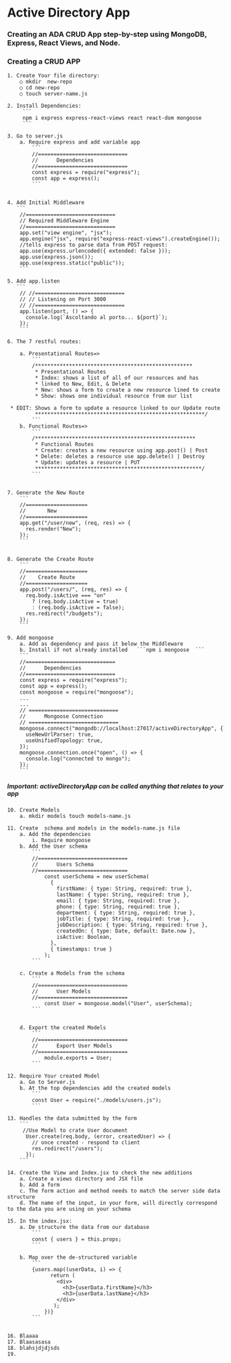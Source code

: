 # Active Directory App

### Creating an ADA CRUD App step-by-step using MongoDB, Express, React Views, and Node.

### Creating a CRUD APP

    1. Create Your file directory:
    	○ mkdir  new-repo
    	○ cd new-repo
    	○ touch server-name.js

    2. Install Dependencies:
    	 ```
         npm i express express-react-views react react-dom mongoose
         ```

    3. Go to server.js
    	a. Require express and add variable app
    		```
            //=============================
    		//      Dependencies
    		//=============================
    		const express = require("express");
    		const app = express();
            ```


    4. Add Initial Middleware
       ```
    	//=============================
    	// Required Middleware Engine
    	//=============================
    	app.set("view engine", "jsx");
    	app.engine("jsx", require("express-react-views").createEngine());
    	//tells express to parse data from POST request:
    	app.use(express.urlencoded({ extended: false }));
    	app.use(express.json());
    	app.use(express.static("public"));
        ```

    5. Add app.listen
       ```
    	// //=============================
    	// // Listening on Port 3000
    	// //=============================
    	app.listen(port, () => {
    	  console.log(`Ascoltando al porto... ${port}`);
    	});
        ```

    6. The 7 restful routes:

    	a. Presentational Routes=>
            ```
    		/***************************************************
    		 * Presentational Routes
    		 * Index: shows a list of all of our resources and has 
    		 * linked to New, Edit, & Delete
    		 * New: shows a form to create a new resource lined to create
    		 * Show: shows one individual resource from our list
    		 * EDIT: Shows a form to update a resource linked to our Update route
    		 *******************************************************/
            ```
    	b. Functional Routes=>
            ```
    		/****************************************************
    		 * Functional Routes
    		 * Create: creates a new resource using app.post() | Post
    		 * Delete: deletes a resource use app.delete() | Destroy
    		 * Update: updates a resource | PUT
    		 ******************************************************/
            ```


    7. Generate the New Route
        ```
    	//====================
    	//       New
    	//====================
    	app.get("/user/new", (req, res) => {
    	  res.render("New");
    	});
        ```


    8. Generate the Create Route
        ```
    	//====================
    	//    Create Route
    	//====================
    	app.post("/users/", (req, res) => {
    	  req.body.isActive === "on"
    	    ? (req.body.isActive = true)
    	    : (req.body.isActive = false);
    	  res.redirect("/budgets");
    	});
        ```

    9. Add mongoose
    	a. Add as dependency and pass it below the Middleware
    	b. Install if not already installed   ```npm i mongoose  ```
        ```
    	//=============================
    	//      Dependencies
    	//=============================
    	const express = require("express");
    	const app = express();
    	const mongoose = require("mongoose");
    	...
    	...
    	// =============================
    	//      Mongoose Connection
    	// =============================
    	mongoose.connect("mongodb://localhost:27017/activeDirectoryApp", {
    	  useNewUrlParser: true,
    	  useUnifiedTopology: true,
    	});
    	mongoose.connection.once("open", () => {
    	  console.log("connected to mongo");
    	});
        ```

##### Important: activeDirectoryApp can be called anything that relates to your app

    10. Create Models
    	a. mkdir models touch models-name.js

    11. Create  schema and models in the models-name.js file
    	a. Add the dependencies
    		i. Require mongoose
    	b. Add the User schema
            ```
    		//=============================
    		//      Users Schema
    		//=============================
    			const userSchema = new userSchema(
    			  {
    			    firstName: { type: String, required: true },
    			    lastName: { type: String, required: true },
    			    email: { type: String, required: true },
    			    phone: { type: String, required: true },
    			    department: { type: String, required: true },
    			    jobTitle: { type: String, required: true },
    			    jobDescription: { type: String, required: true },
    			    createdOn: { type: Date, default: Date.now },
    			    isActive: Boolean,
    			  },
    			  { timestamps: true }
    			);
            ```

    	c. Create a Models from the schema
            ```
    		//=============================
    		//      User Models
    		//=============================
    			const User = mongoose.model("User", userSchema);
            ```


    	d. Export the created Models
            ```
    		//=============================
    		//      Export User Models
    		//=============================
    			module.exports = User;
            ```

    12. Require Your created Model
    	a. Go to Server.js
    	b. At the top dependencies add the created models
    	    ```
            const User = require("./models/users.js");
            ```

    13. Handles the data submitted by the form
        ```
    	 //Use Model to crate User document
    	  User.create(req.body, (error, createdUser) => {
    	    // once created - respond to client    
    		res.redirect("/users");
    	  });
        ```

    14. Create the View and Index.jsx to check the new additions
        a. Create a views directory and JSX file
        b. Add a form
    	c. The form action and method needs to match the server side data structure
    	d. The name of the input, in your form, will directly correspond to the data you are using on your schema

    15. In the index.jsx:
    	a. De structure the data from our database
            ```
    	    const { users } = this.props;
            ```

    	b. Map over the de-structured variable
            ```
            {users.map((userData, i) => {
                  return (
                    <div>
                      <h3>{userData.firstName}</h3>
                      <h3>{userData.lastName}</h3>
                    </div>
                   );
                })}
            ```


    16. Blaaaa
    17. Blaasasasa
    18. blahsjdjdjsds
    19.
